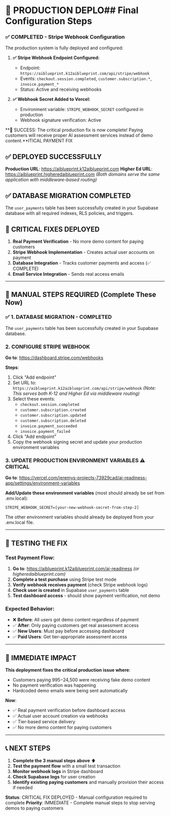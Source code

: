# 🚀 PRODUCTION DEPLO## Final Configuration Steps

### ✅ COMPLETED - Stripe Webhook Configuration

The production system is fully deployed and configured:

1. **✅ Stripe Webhook Endpoint Configured:**
   - Endpoint: `https://aiblueprint.k12aiblueprint.com/api/stripe/webhook`
   - Events: `checkout.session.completed`, `customer.subscription.*`, `invoice.payment_*`
   - Status: Active and receiving webhooks

2. **✅ Webhook Secret Added to Vercel:**
   - Environment variable: `STRIPE_WEBHOOK_SECRET` configured in production
   - Webhook signature verification: Active

**🎉 SUCCESS: The critical production fix is now complete! Paying customers will receive proper AI assessment services instead of demo content.**ITICAL PAYMENT FIX

## ✅ DEPLOYED SUCCESSFULLY
**Production URL**: https://aiblueprint.k12aiblueprint.com
**Higher Ed URL**: https://aiblueprint.higheredaiblueprint.com
*(Both domains serve the same application with middleware-based routing)*

## ✅ DATABASE MIGRATION COMPLETED
The `user_payments` table has been successfully created in your Supabase database with all required indexes, RLS policies, and triggers.

## 🎯 CRITICAL FIXES DEPLOYED
1. **Real Payment Verification** - No more demo content for paying customers
2. **Stripe Webhook Implementation** - Creates actual user accounts on payment
3. **Database Integration** - Tracks customer payments and access (✅ COMPLETE)
4. **Email Service Integration** - Sends real access emails

---

## 🔧 MANUAL STEPS REQUIRED (Complete These Now)

### ✅ 1. DATABASE MIGRATION - COMPLETED
The `user_payments` table has been successfully created in your Supabase database.

### 2. CONFIGURE STRIPE WEBHOOK

**Go to**: https://dashboard.stripe.com/webhooks

**Steps**:
1. Click "Add endpoint"
2. Set URL to: `https://aiblueprint.k12aiblueprint.com/api/stripe/webhook`
   *(Note: This serves both K-12 and Higher Ed via middleware routing)*
3. Select these events:
   - `checkout.session.completed`
   - `customer.subscription.created`
   - `customer.subscription.updated` 
   - `customer.subscription.deleted`
   - `invoice.payment_succeeded`
   - `invoice.payment_failed`
4. Click "Add endpoint"
5. Copy the webhook signing secret and update your production environment variables

### 3. UPDATE PRODUCTION ENVIRONMENT VARIABLES ⚠️ CRITICAL

**Go to**: https://vercel.com/jeremys-projects-73929cad/ai-readiness-app/settings/environment-variables

**Add/Update these environment variables** (most should already be set from .env.local):
```
STRIPE_WEBHOOK_SECRET=[your-new-webhook-secret-from-step-2]
```

The other environment variables should already be deployed from your .env.local file.

---

## 🧪 TESTING THE FIX

### Test Payment Flow:
1. **Go to**: https://aiblueprint.k12aiblueprint.com/ai-readiness *(or higheredaiblueprint.com)*
2. **Complete a test purchase** using Stripe test mode
3. **Verify webhook receives payment** (check Stripe webhook logs)
4. **Check user is created** in Supabase `user_payments` table
5. **Test dashboard access** - should show payment verification, not demo

### Expected Behavior:
- ❌ **Before**: All users got demo content regardless of payment
- ✅ **After**: Only paying customers get real assessment access
- ✅ **New Users**: Must pay before accessing dashboard
- ✅ **Paid Users**: Get tier-appropriate assessment access

---

## 🚨 IMMEDIATE IMPACT

**This deployment fixes the critical production issue where**:
- Customers paying $995-$24,500 were receiving fake demo content
- No payment verification was happening
- Hardcoded demo emails were being sent automatically

**Now**:
- ✅ Real payment verification before dashboard access
- ✅ Actual user account creation via webhooks
- ✅ Tier-based service delivery
- ✅ No more demo content for paying customers

---

## 📞 NEXT STEPS

1. **Complete the 3 manual steps above** ⬆️
2. **Test the payment flow** with a small test transaction
3. **Monitor webhook logs** in Stripe dashboard
4. **Check Supabase logs** for user creation
5. **Identify existing paying customers** and manually provision their access if needed

**Status**: CRITICAL FIX DEPLOYED - Manual configuration required to complete
**Priority**: IMMEDIATE - Complete manual steps to stop serving demos to paying customers
